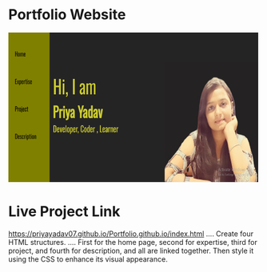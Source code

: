 # Portfolio Website

<img src="Screenshot 2024-01-19 221056.png" height="300px" width="500px">

# Live Project Link
https://priyayadav07.github.io/Portfolio.github.io/index.html
....
Create four HTML structures.
....
First for the home page, second for expertise, third for project, and fourth for description, and all are linked together.
Then style it using the CSS to enhance its visual appearance.
